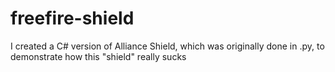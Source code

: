 # freefire-shield

I created a C# version of Alliance Shield, which was originally done in .py, to demonstrate how this "shield" really sucks
